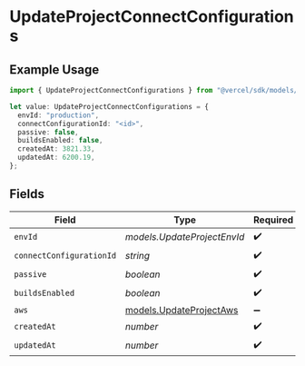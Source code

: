 # UpdateProjectConnectConfigurations

## Example Usage

```typescript
import { UpdateProjectConnectConfigurations } from "@vercel/sdk/models/updateprojectop.js";

let value: UpdateProjectConnectConfigurations = {
  envId: "production",
  connectConfigurationId: "<id>",
  passive: false,
  buildsEnabled: false,
  createdAt: 3821.33,
  updatedAt: 6200.19,
};
```

## Fields

| Field                                                    | Type                                                     | Required                                                 | Description                                              |
| -------------------------------------------------------- | -------------------------------------------------------- | -------------------------------------------------------- | -------------------------------------------------------- |
| `envId`                                                  | *models.UpdateProjectEnvId*                              | :heavy_check_mark:                                       | N/A                                                      |
| `connectConfigurationId`                                 | *string*                                                 | :heavy_check_mark:                                       | N/A                                                      |
| `passive`                                                | *boolean*                                                | :heavy_check_mark:                                       | N/A                                                      |
| `buildsEnabled`                                          | *boolean*                                                | :heavy_check_mark:                                       | N/A                                                      |
| `aws`                                                    | [models.UpdateProjectAws](../models/updateprojectaws.md) | :heavy_minus_sign:                                       | N/A                                                      |
| `createdAt`                                              | *number*                                                 | :heavy_check_mark:                                       | N/A                                                      |
| `updatedAt`                                              | *number*                                                 | :heavy_check_mark:                                       | N/A                                                      |